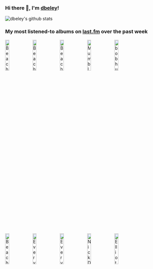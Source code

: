 ### Hi there 👋, I'm [dbeley](https://dbeley.ovh/en)!

![dbeley's github stats](https://github-readme-stats.vercel.app/api?username=dbeley)

### My most listened-to albums on [last.fm](https://www.last.fm/user/d_beley) over the past week

[<img src='https://lastfm.freetls.fastly.net/i/u/300x300/f042a9996326689e21a6f1b73d915542.png' width='16%' alt='Beach Bunny - Emotional Creature'>](https://www.last.fm/music/beach%2bbunny/emotional%2bcreature)&nbsp;
[<img src='https://lastfm.freetls.fastly.net/i/u/300x300/406afa5fad8e9d789a745da5b55314f8.jpg' width='16%' alt='Beach Bunny - Prom Queen'>](https://www.last.fm/music/beach%2bbunny/prom%2bqueen)&nbsp;
[<img src='https://lastfm.freetls.fastly.net/i/u/300x300/9b7cb247f6816db2a6ceb25412497a76.jpg' width='16%' alt='Beach Bunny - Honeymoon'>](https://www.last.fm/music/beach%2bbunny/honeymoon)&nbsp;
[<img src='https://lastfm.freetls.fastly.net/i/u/300x300/64b3624ddc18103a10d07efa59308497.jpg' width='16%' alt='Mumbly - Being Ernest'>](https://www.last.fm/music/mumbly/being%2bernest)&nbsp;
[<img src='https://lastfm.freetls.fastly.net/i/u/300x300/b0209422481dab0e53e46578fd243963.jpg' width='16%' alt='bob hund - Bob Hund'>](https://www.last.fm/music/bob%2bhund/bob%2bhund)&nbsp;
<br>
[<img src='https://lastfm.freetls.fastly.net/i/u/300x300/63a3ea22de6c4c6b842c2a149b59e81f.png' width='16%' alt='Beach House - Bloom'>](https://www.last.fm/music/beach%2bhouse/bloom)&nbsp;
[<img src='https://lastfm.freetls.fastly.net/i/u/300x300/229bb7d2ccd0dedb567a489ff7778ecd.png' width='16%' alt='Everything Everything - Raw Data Feel'>](https://www.last.fm/music/everything%2beverything/raw%2bdata%2bfeel)&nbsp;
[<img src='https://lastfm.freetls.fastly.net/i/u/300x300/10e816c8557155a150cb0f20aea2d09d.png' width='16%' alt='Everything Everything - Mountainhead'>](https://www.last.fm/music/everything%2beverything/mountainhead)&nbsp;
[<img src='https://lastfm.freetls.fastly.net/i/u/300x300/dc70139e0457a04d2749fe062647fc79.png' width='16%' alt='Nick Drake - Pink Moon'>](https://www.last.fm/music/nick%2bdrake/pink%2bmoon)&nbsp;
[<img src='https://lastfm.freetls.fastly.net/i/u/300x300/57b122e05ded2a780008d15d6fff45a6.png' width='16%' alt='Elliott Smith - Elliott Smith'>](https://www.last.fm/music/elliott%2bsmith/elliott%2bsmith)&nbsp;
<br>
